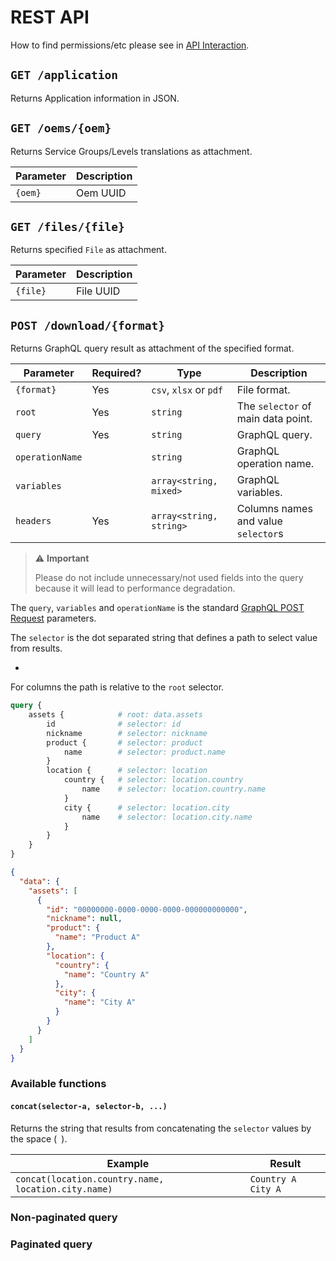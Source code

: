 # REST API

How to find permissions/etc please see in [API Interaction](./API-Interaction.md).

## `GET /application`

Returns Application information in JSON.

## `GET /oems/{oem}`

Returns Service Groups/Levels translations as attachment.

| Parameter | Description |
|-----------|-------------|
| `{oem}`   | Oem UUID    |


## `GET /files/{file}`

Returns specified `File` as attachment.

| Parameter | Description |
|-----------|-------------|
| `{file}`  | File UUID   |


## `POST /download/{format}`

Returns GraphQL query result as attachment of the specified format.

| Parameter       | Required? | Type                    | Description                         |
|-----------------|-----------|-------------------------|-------------------------------------|
| `{format}`      | Yes       | `csv`, `xlsx` or `pdf`  | File format.                        |
| `root`          | Yes       | `string`                | The `selector` of main data point.  |
| `query`         | Yes       | `string`                | GraphQL query.                      |
| `operationName` |           | `string`                | GraphQL operation name.             |
| `variables`     |           | `array<string, mixed>`  | GraphQL variables.                  |
| `headers`       | Yes       | `array<string, string>` | Columns names and value `selector`s |

> ⚠ **Important**
> 
> Please do not include unnecessary/not used fields into the query because it will lead to performance degradation.

The `query`, `variables` and `operationName` is the standard [GraphQL POST Request](https://graphql.org/learn/serving-over-http/#post-request) parameters. 

The `selector` is the dot separated string that defines a path to select value from results. 


- 


For columns the path is relative to the `root` selector. 

```graphql
query {
    assets {            # root: data.assets
        id              # selector: id
        nickname        # selector: nickname
        product {       # selector: product
            name        # selector: product.name
        }
        location {      # selector: location
            country {   # selector: location.country
                name    # selector: location.country.name
            }           
            city {      # selector: location.city
                name    # selector: location.city.name
            }
        }
    }
}
```

```json
{
  "data": {
    "assets": [
      {
        "id": "00000000-0000-0000-0000-000000000000",
        "nickname": null,
        "product": {
          "name": "Product A"
        },
        "location": {
          "country": {
            "name": "Country A"
          },
          "city": {
            "name": "City A"
          }
        }
      }
    ]
  }
}
```

### Available functions

#### `concat(selector-a, selector-b, ...)`

Returns the string that results from concatenating the `selector` values by the space (` `).

| Example                                             | Result             |
|-----------------------------------------------------|--------------------|
| `concat(location.country.name, location.city.name)` | `Country A City A` |


### Non-paginated query


### Paginated query
